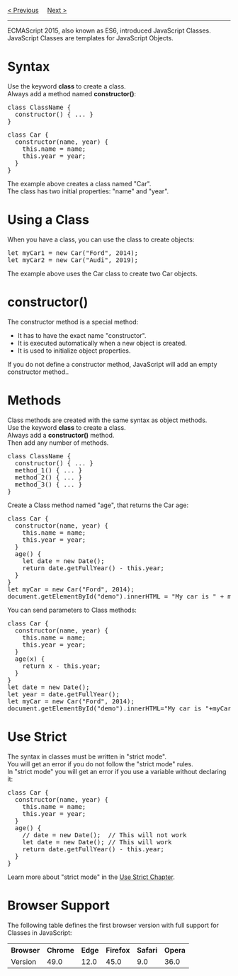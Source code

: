 <a href="/JS/Classes/Main.md">&lt; Previous</a>
&nbsp;&nbsp;&nbsp;
<a href="/JS/Classes/Inheritance.md">Next &gt;</a>
<hr>
ECMAScript 2015, also known as ES6, introduced JavaScript Classes.
<br>
JavaScript Classes are templates for JavaScript Objects.
<h1>Syntax</h1>
Use the keyword <b>class</b> to create a class.
<br>
Always add a method named <b>constructor()</b>:
<pre>
class ClassName {
  constructor() { ... }
}
</pre>
<pre>
class Car {
  constructor(name, year) {
    this.name = name;
    this.year = year;
  }
}
</pre>
The example above creates a class named "Car".
<br>
The class has two initial properties: "name" and "year".
<h1>Using a Class</h1>
When you have a class, you can use the class to create objects:
<pre>
let myCar1 = new Car("Ford", 2014);
let myCar2 = new Car("Audi", 2019);
</pre>
The example above uses the Car class to create two Car objects.
<h1>constructor()</h1>
The constructor method is a special method:
<ul>
  <li>It has to have the exact name "constructor".</li>
  <li>It is executed automatically when a new object is created.</li>
  <li>It is used to initialize object properties.</li>
</ul>
If you do not define a constructor method, JavaScript will add an empty constructor method..
<h1>Methods</h1>
Class methods are created with the same syntax as object methods.
<br>
Use the keyword <b>class</b> to create a class.
<br>
Always add a <b>constructor()</b> method.
<br>
Then add any number of methods.
<pre>
class ClassName {
  constructor() { ... }
  method_1() { ... }
  method_2() { ... }
  method_3() { ... }
}
</pre>
Create a Class method named "age", that returns the Car age:
<pre>
class Car {
  constructor(name, year) {
    this.name = name;
    this.year = year;
  }
  age() {
    let date = new Date();
    return date.getFullYear() - this.year;
  }
}
let myCar = new Car("Ford", 2014);
document.getElementById("demo").innerHTML = "My car is " + myCar.age() + " years old.";
</pre>
You can send parameters to Class methods:
<pre>
class Car {
  constructor(name, year) {
    this.name = name;
    this.year = year;
  }
  age(x) {
    return x - this.year;
  }
}
let date = new Date();
let year = date.getFullYear();
let myCar = new Car("Ford", 2014);
document.getElementById("demo").innerHTML="My car is "+myCar.age(year)+" years old.";
</pre>
<h1>Use Strict</h1>
The syntax in classes must be written in "strict mode".
<br>
You will get an error if you do not follow the "strict mode" rules.
<br>
In "strict mode" you will get an error if you use a variable without declaring it:
<pre>
class Car {
  constructor(name, year) {
    this.name = name;
    this.year = year;
  }
  age() {
    // date = new Date();  // This will not work
    let date = new Date(); // This will work
    return date.getFullYear() - this.year;
  }
}
</pre>
Learn more about "strict mode" in the <a href="/JS/UseStrict.md">Use Strict Chapter</a>.
<h1>Browser Support</h1>
The following table defines the first browser version with full support for Classes in JavaScript:
<table class="ws-table-all notranslate">
  <tr>
    <th>Browser</th>
    <th>Chrome</th>
    <th>Edge</th>
    <th>Firefox</th>
    <th>Safari</th>
    <th>Opera</th>
  </tr>
  <tr>
    <td>Version</td>
    <td>49.0</td>
    <td>12.0</td>
    <td>45.0</td>
    <td>9.0</td>
    <td>36.0</td>
  </tr>
</table>
